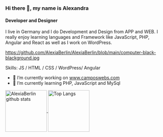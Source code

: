 ### Hi there 👋, my name is Alexandra
#### Developer and Designer
I live in Germany and I do Development and Design from APP and WEB. I really enjoy learning languages and Framework like JavaScript, PHP, Angular and React as well as I work on WordPress.

https://github.com/AlexiaBerlin/AlexiaBerlin/blob/main/computer-black-blackground.jpg

Skills: JS / HTML / CSS / WordPress/ Angular

- 🔭 I’m currently working on www.camposwebs.com 
- 🌱 I’m currently learning PHP, JavaScript and MySql






<!---
AlexiaBerlin/AlexiaBerlin is a ✨ special ✨ repository because its `README.md` (this file) appears on your GitHub profile.
You can click the Preview link to take a look at your changes.
--->

<a href="https://github.com/alexiaberlin/github-readme-stats">
  <img align="center" src="https://github-readme-stats.vercel.app/api?username=alexiaberlin&hide=prs&count_private=true&show_icons=true&theme=material-palenight" alt="AlexiaBerlin github stats"  height="130" weight="100" />
</a>
<a href="https://github.com/alexiaberlin/github-readme-stats">
  <img align="center" src="https://github-readme-stats.vercel.app/api/top-langs/?username=alexiaberlin&layout=compact&theme=material-palenight" alt="Top Langs" height="130"  weight="100" />
</a>

